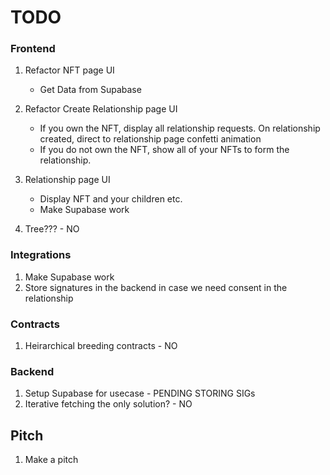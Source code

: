 # TODO

### Frontend

1. Refactor NFT page UI

   - Get Data from Supabase

2. Refactor Create Relationship page UI

   - If you own the NFT, display all relationship requests. On relationship created, direct to relationship page confetti animation
   - If you do not own the NFT, show all of your NFTs to form the relationship.

3. Relationship page UI

   - Display NFT and your children etc.
   - Make Supabase work

4. Tree??? - NO

### Integrations

1. Make Supabase work
2. Store signatures in the backend in case we need consent in the relationship

### Contracts

1. Heirarchical breeding contracts - NO

### Backend

1. Setup Supabase for usecase - PENDING STORING SIGs
2. Iterative fetching the only solution? - NO

## Pitch

1. Make a pitch
